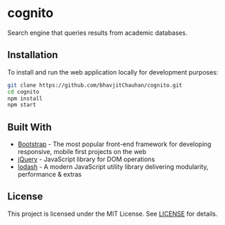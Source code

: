 # cognito
Search engine that queries results from academic databases.

## Installation
To install and run the web application locally for development purposes:
```bash
git clone https://github.com/bhavjitChauhan/cognito.git
cd cognito
npm install
npm start
```

## Built With
 - [Bootstrap](https://getbootstrap.com/) - The most popular front-end framework for developing responsive, mobile first projects on the web
 - [jQuery](https://jquery.com/) - JavaScript library for DOM operations
 - [lodash](https://lodash.com/) - A modern JavaScript utility library delivering modularity, performance & extras

## License
This project is licensed under the MIT License. See [LICENSE](LICENSE) for details.
